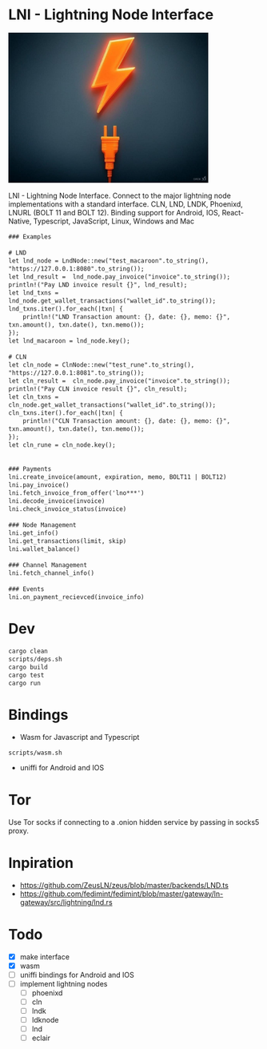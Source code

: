 LNI - Lightning Node Interface
==============================

<img src="./assets/logo.jpg" alt="logo" style="max-height: 300px;">

LNI - Lightning Node Interface. Connect to the major lightning node implementations with a standard interface. CLN, LND, LNDK, Phoenixd, LNURL (BOLT 11 and BOLT 12). Binding support for Android, IOS, React-Native, Typescript, JavaScript, Linux, Windows and Mac

```
### Examples

# LND
let lnd_node = LndNode::new("test_macaroon".to_string(), "https://127.0.0.1:8080".to_string());
let lnd_result =  lnd_node.pay_invoice("invoice".to_string());
println!("Pay LND invoice result {}", lnd_result);
let lnd_txns = lnd_node.get_wallet_transactions("wallet_id".to_string());
lnd_txns.iter().for_each(|txn| {
    println!("LND Transaction amount: {}, date: {}, memo: {}", txn.amount(), txn.date(), txn.memo()); 
});
let lnd_macaroon = lnd_node.key();

# CLN
let cln_node = ClnNode::new("test_rune".to_string(), "https://127.0.0.1:8081".to_string());
let cln_result =  cln_node.pay_invoice("invoice".to_string());
println!("Pay CLN invoice result {}", cln_result);
let cln_txns = cln_node.get_wallet_transactions("wallet_id".to_string());
cln_txns.iter().for_each(|txn| {
    println!("CLN Transaction amount: {}, date: {}, memo: {}", txn.amount(), txn.date(), txn.memo()); 
});
let cln_rune = cln_node.key();


### Payments
lni.create_invoice(amount, expiration, memo, BOLT11 | BOLT12)
lni.pay_invoice()
lni.fetch_invoice_from_offer('lno***')
lni.decode_invoice(invoice)
lni.check_invoice_status(invoice)

### Node Management
lni.get_info()
lni.get_transactions(limit, skip)
lni.wallet_balance()

### Channel Management
lni.fetch_channel_info()

### Events
lni.on_payment_recievced(invoice_info)

```

Dev
====
```
cargo clean
scripts/deps.sh
cargo build
cargo test
cargo run
```

Bindings
========
- Wasm for Javascript and Typescript
```
scripts/wasm.sh
```
- uniffi for Android and IOS

Tor
===
Use Tor socks if connecting to a .onion hidden service by passing in socks5 proxy.


Inpiration
==========
- https://github.com/ZeusLN/zeus/blob/master/backends/LND.ts
- https://github.com/fedimint/fedimint/blob/master/gateway/ln-gateway/src/lightning/lnd.rs

Todo
====
- [X] make interface
- [X] wasm 
- [ ] uniffi bindings for Android and IOS
- [ ] implement lightning nodes
    - [ ] phoenixd
    - [ ] cln
    - [ ] lndk
    - [ ] ldknode
    - [ ] lnd
    - [ ] eclair